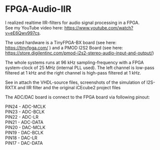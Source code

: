 # FPGA-Audio-IIR

I realized realtime IIR-filters for audio signal processing in a FPGA.  
See my YouTube video here: https://www.youtube.com/watch?v=eE6Qwv997cs. 

The used hardware is a TinyFPGA-BX board (see here: https://tinyfpga.com/ ) and a PMOD I2S2 Board (see here: https://store.digilentinc.com/pmod-i2s2-stereo-audio-input-and-output/)

The whole systems runs at 96 kHz sampling-frequency with a FPGA system-clock of 25 MHz (internal PLL used).
The left channel is low-pass filtered at 1 kHz and the right channel is high-pass filtered at 1 kHz.

See in attach the VHDL-source files, screenshots of the simulation of I2S-RXTX and IIR filter and the original iCEcube2 project files



The ADC/DAC board is connect to the FPGA board via following pinout:

PIN24 - ADC-MCLK  
PIN23 - ADC-BCLK  
PIN22 - ADC-LR  
PIN21 - ADC-DATA  
PIN20 - DAC-MCLK  
PIN19 - DAC-BCLK  
PIN18 - DAC-LR  
PIN17 - DAC-DATA
